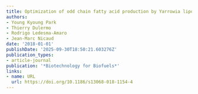 ```yaml
---
title: Optimization of odd chain fatty acid production by Yarrowia lipolytica
authors:
- Young Kyoung Park
- Thierry Dulermo
- Rodrigo Ledesma‐Amaro
- Jean‐Marc Nicaud
date: '2018-01-01'
publishDate: '2025-09-30T18:50:21.603276Z'
publication_types:
- article-journal
publication: '*Biotechnology for Biofuels*'
links:
- name: URL
  url: https://doi.org/10.1186/s13068-018-1154-4
---
```

